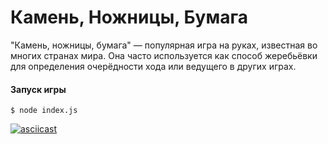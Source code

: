 # Камень, Ножницы, Бумага

"Камень, ножницы, бумага" — популярная игра на руках, известная во многих странах мира. Она часто используется как способ жеребьёвки для определения очерёдности хода или ведущего в других играх.

#### Запуск игры

```
$ node index.js
``` 

[![asciicast](https://asciinema.org/a/rdrlfrgwn0fpouScbuEyEvzrF.svg)](https://asciinema.org/a/rdrlfrgwn0fpouScbuEyEvzrF)